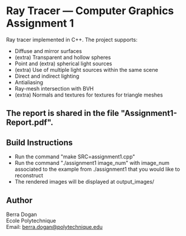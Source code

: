 # Ray Tracer — Computer Graphics Assignment 1

Ray tracer implemented in C++. The project supports:
- Diffuse and mirror surfaces
- (extra) Transparent and hollow spheres
- Point and (extra) spherical light sources
- (extra) Use of multiple light sources within the same scene
- Direct and indirect lighting
- Antialiasing
- Ray-mesh intersection with BVH
- (extra) Normals and textures for textures for triangle meshes

The report is shared in the file "Assignment1-Report.pdf".
---

## Build Instructions

* Run the command "make SRC=assignment1.cpp"
* Run the command "./assignment1 image\_num" with image\_num associated to the example from ./assignment1 that you would like to reconstruct
* The rendered images will be displayed at output_images/

## Author

Berra Dogan  
Ecole Polytechnique  
Email: berra.dogan@polytechnique.edu  
